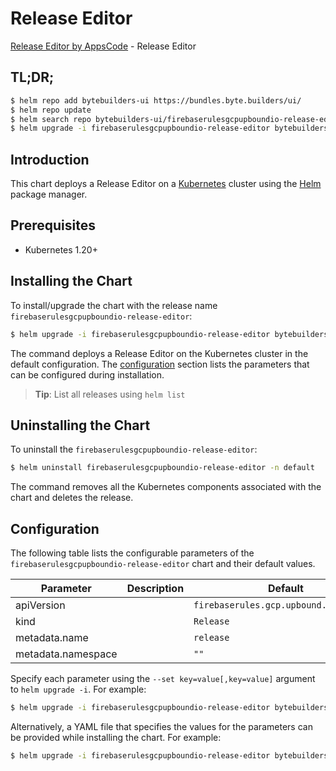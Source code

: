 # Release Editor

[Release Editor by AppsCode](https://byte.builders) - Release Editor

## TL;DR;

```bash
$ helm repo add bytebuilders-ui https://bundles.byte.builders/ui/
$ helm repo update
$ helm search repo bytebuilders-ui/firebaserulesgcpupboundio-release-editor --version=v0.4.18
$ helm upgrade -i firebaserulesgcpupboundio-release-editor bytebuilders-ui/firebaserulesgcpupboundio-release-editor -n default --create-namespace --version=v0.4.18
```

## Introduction

This chart deploys a Release Editor on a [Kubernetes](http://kubernetes.io) cluster using the [Helm](https://helm.sh) package manager.

## Prerequisites

- Kubernetes 1.20+

## Installing the Chart

To install/upgrade the chart with the release name `firebaserulesgcpupboundio-release-editor`:

```bash
$ helm upgrade -i firebaserulesgcpupboundio-release-editor bytebuilders-ui/firebaserulesgcpupboundio-release-editor -n default --create-namespace --version=v0.4.18
```

The command deploys a Release Editor on the Kubernetes cluster in the default configuration. The [configuration](#configuration) section lists the parameters that can be configured during installation.

> **Tip**: List all releases using `helm list`

## Uninstalling the Chart

To uninstall the `firebaserulesgcpupboundio-release-editor`:

```bash
$ helm uninstall firebaserulesgcpupboundio-release-editor -n default
```

The command removes all the Kubernetes components associated with the chart and deletes the release.

## Configuration

The following table lists the configurable parameters of the `firebaserulesgcpupboundio-release-editor` chart and their default values.

|     Parameter      | Description |                      Default                      |
|--------------------|-------------|---------------------------------------------------|
| apiVersion         |             | <code>firebaserules.gcp.upbound.io/v1beta1</code> |
| kind               |             | <code>Release</code>                              |
| metadata.name      |             | <code>release</code>                              |
| metadata.namespace |             | <code>""</code>                                   |


Specify each parameter using the `--set key=value[,key=value]` argument to `helm upgrade -i`. For example:

```bash
$ helm upgrade -i firebaserulesgcpupboundio-release-editor bytebuilders-ui/firebaserulesgcpupboundio-release-editor -n default --create-namespace --version=v0.4.18 --set apiVersion=firebaserules.gcp.upbound.io/v1beta1
```

Alternatively, a YAML file that specifies the values for the parameters can be provided while
installing the chart. For example:

```bash
$ helm upgrade -i firebaserulesgcpupboundio-release-editor bytebuilders-ui/firebaserulesgcpupboundio-release-editor -n default --create-namespace --version=v0.4.18 --values values.yaml
```
